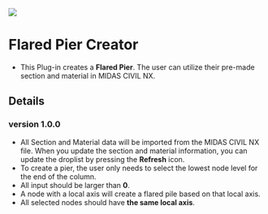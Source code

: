 ![](https://hubs.ly/Q02hx6f30)

# Flared Pier Creator
- This Plug-in creates a **Flared Pier**. The user can utilize their pre-made section and material in MIDAS CIVIL NX.
## Details
### version 1.0.0
- All Section and Material data will be imported from the MIDAS CIVIL NX file. When you update the section and material information, you can update the droplist by pressing the **Refresh** icon.
- To create a pier, the user only needs to select the lowest node level for the end of the column.
- All input should be larger than **0**.
- A node with a local axis will create a flared pile based on that local axis.
- All selected nodes should have **the same local axis**.